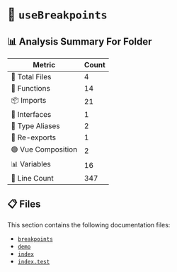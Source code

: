 # 📁 `useBreakpoints`

## 📊 Analysis Summary For Folder

| Metric | Count |
|--------|-------|
| 📁 Total Files | 4 |
| 🔧 Functions | 14 |
| 📦 Imports | 21 |
| 📐 Interfaces | 1 |
| 📑 Type Aliases | 2 |
| 🔄 Re-exports | 1 |
| 🟢 Vue Composition | 2 |
| 📊 Variables | 16 |
| 🔢 Line Count | 347 |


## 📋 Files

This section contains the following documentation files:

- [`breakpoints`](./breakpoints.md)
- [`demo`](./demo.md)
- [`index`](./index.md)
- [`index.test`](./index.test.md)